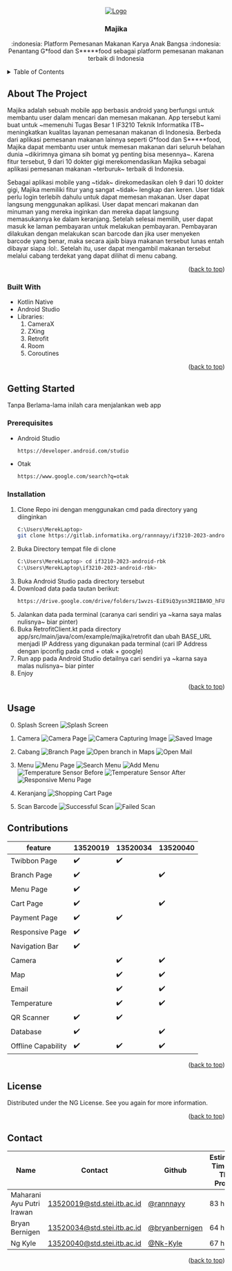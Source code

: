 <a id="readme-top"></a>
<br />

<div align="center">
  <a href="https://gitlab.informatika.org/rannnayy/if3210-2023-android-rbk">
    <img src="screenshot/logomajika.png" alt="Logo">
  </a>

  <h3 align="center">Majika</h3>

  <p align="center">
    :indonesia: Platform Pemesanan Makanan Karya Anak Bangsa :indonesia:<br>
    Penantang G*food dan S*****food sebagai platform pemesanan makanan terbaik di Indonesia
</div>

<!-- TABLE OF CONTENTS -->
<details>
  <summary>Table of Contents</summary>
  <ol>
    <li>
      <a href="#about-the-project">About The Project</a>
      <ul>
        <li><a href="#built-with">Built With</a></li>
      </ul>
    </li>
    <li>
      <a href="#getting-started">Getting Started</a>
      <ul>
        <li><a href="#prerequisites">Prerequisites</a></li>
        <li><a href="#installation">Installation</a></li>
      </ul>
    </li>
    <li><a href="#usage">Usage</a></li>
    <li><a href="#contributions">Contributions</a></li>
    <li><a href="#contact">Contact</a></li>
  </ol>
</details>

<!-- ABOUT THE PROJECT -->

## About The Project

Majika adalah sebuah mobile app berbasis android yang berfungsi untuk membantu user dalam mencari dan memesan makanan. App tersebut kami buat untuk ~memenuhi Tugas Besar 1 IF3210 Teknik Informatika ITB~ meningkatkan kualitas layanan pemesanan makanan di Indonesia. Berbeda dari aplikasi pemesanan makanan lainnya seperti G\*food dan S**\***food, Majika dapat membantu user untuk memesan makanan dari seluruh belahan dunia ~dikirimnya gimana sih bomat yg penting bisa mesennya~. Karena fitur tersebut, 9 dari 10 dokter gigi merekomendasikan Majika sebagai aplikasi pemesanan makanan ~terburuk~ terbaik di Indonesia.

Sebagai aplikasi mobile yang ~tidak~ direkomedasikan oleh 9 dari 10 dokter gigi, Majika memiliki fitur yang sangat ~tidak~ lengkap dan keren. User tidak perlu login terlebih dahulu untuk dapat memesan makanan. User dapat langsung menggunakan aplikasi. User dapat mencari makanan dan minuman yang mereka inginkan dan mereka dapat langsung memasukannya ke dalam keranjang. Setelah selesai memilih, user dapat masuk ke laman pembayaran untuk melakukan pembayaran. Pembayaran dilakukan dengan melakukan scan barcode dan jika user menyeken barcode yang benar, maka secara ajaib biaya makanan tersebut lunas entah dibayar siapa :lol:. Setelah itu, user dapat mengambil makanan tersebut melalui cabang terdekat yang dapat dilihat di menu cabang.

<p align="right">(<a href="#readme-top">back to top</a>)</p>

### Built With

- Kotlin Native
- Android Studio
- Libraries:
  1. CameraX
  2. ZXing
  3. Retrofit
  4. Room
  5. Coroutines

<p align="right">(<a href="#readme-top">back to top</a>)</p>

<!-- GETTING STARTED -->

## Getting Started

Tanpa Berlama-lama inilah cara menjalankan web app

### Prerequisites

- Android Studio
  ```sh
  https://developer.android.com/studio
  ```
- Otak
  ```sh
  https://www.google.com/search?q=otak
  ```

### Installation

1. Clone Repo ini dengan menggunakan cmd pada directory yang diinginkan
   ```sh
   C:\Users\MerekLaptop>
   git clone https://gitlab.informatika.org/rannnayy/if3210-2023-android-rbk
   ```
2. Buka Directory tempat file di clone
   ```sh
   C:\Users\MerekLaptop> cd if3210-2023-android-rbk
   C:\Users\MerekLaptop\if3210-2023-android-rbk>
   ```
3. Buka Android Studio pada directory tersebut
4. Download data pada tautan berikut:
   ```sh
   https://drive.google.com/drive/folders/1wvzs-EiE9iQ3ysn3RIIBA9D_hFUQeuF4
   ```
5. Jalankan data pada terminal (caranya cari sendiri ya ~karna saya malas nulisnya~ biar pinter)
6. Buka RetrofitClient.kt pada directory app/src/main/java/com/example/majika/retrofit dan ubah BASE_URL menjadi IP Address yang digunakan pada terminal (cari IP Address dengan ipconfig pada cmd + otak + google)
7. Run app pada Android Studio detailnya cari sendiri ya ~karna saya malas nulisnya~ biar pinter
8. Enjoy
<p align="right">(<a href="#readme-top">back to top</a>)</p>

<!-- USAGE EXAMPLES -->

## Usage
0. Splash Screen
   <img src="screenshot/SplashScreen.jpg" alt="Splash Screen">
1. Camera
   <img src="screenshot/LamanTwibbon.png" alt="Camera Page">
   <img src="screenshot/AmbilFoto.png" alt="Camera Capturing Image">
   <img src="screenshot/SavedPhoto.png" alt="Saved Image">

2. Cabang
   <img src="screenshot/LamanCabang.png" alt="Branch Page">
   <img src="screenshot/MembukaMaps.png" alt="Open branch in Maps">
   <img src="screenshot/MembukaGmail.png" alt="Open Mail">

3. Menu
   <img src="screenshot/LamanMenu.png" alt="Menu Page">
   <img src="screenshot/SearchFood.png" alt="Search Menu">
   <img src="screenshot/AddingFood.png" alt="Add Menu">
   <img src="screenshot/ChangingTemperature.png" alt="Temperature Sensor Before">
   <img src="screenshot/ChangingTemperature (2).png" alt="Temperature Sensor After">
   <img src="screenshot/LamanMenuResponsive.png" alt="Responsive Menu Page">

4. Keranjang
   <img src="screenshot/album.png" alt="Shopping Cart Page">

5. Scan Barcode
   <img src="screenshot/BerhasilBayar.png" alt="Successful Scan">
   <img src="screenshot/gagalBayar.png" alt="Failed Scan">

<!-- CONTRIBUTING -->

## Contributions

| feature            | 13520019           | 13520034           | 13520040           |
| ------------------ | ------------------ | ------------------ | ------------------ |
| Twibbon Page       | :heavy_check_mark: | :heavy_check_mark: |                    |
| Branch Page        | :heavy_check_mark: |                    | :heavy_check_mark: |
| Menu Page          | :heavy_check_mark: |                    |                    |
| Cart Page          | :heavy_check_mark: |                    | :heavy_check_mark: |
| Payment Page       | :heavy_check_mark: | :heavy_check_mark: |                    |
| Responsive Page    | :heavy_check_mark: |                    |                    |
| Navigation Bar     | :heavy_check_mark: |                    |                    |
| Camera             |                    | :heavy_check_mark: | :heavy_check_mark: |
| Map                |                    | :heavy_check_mark: | :heavy_check_mark: |
| Email              |                    | :heavy_check_mark: | :heavy_check_mark: |
| Temperature        |                    | :heavy_check_mark: | :heavy_check_mark: |
| QR Scanner         | :heavy_check_mark: | :heavy_check_mark: |                    |
| Database           | :heavy_check_mark: |                    | :heavy_check_mark: |
| Offline Capability | :heavy_check_mark: | :heavy_check_mark: | :heavy_check_mark: |

<p align="right">(<a href="#readme-top">back to top</a>)</p>

<!-- LICENSE -->

## License

Distributed under the NG License. See you again for more information.

<p align="right">(<a href="#readme-top">back to top</a>)</p>

<!-- CONTACT -->

## Contact

| Name                      | Contact                     | Github                                                            | Estimated Time For This Project |
| ------------------------- | --------------------------- | ----------------------------------------------------------------- | ------------------------------- |
| Maharani Ayu Putri Irawan | 13520019@std.stei.itb.ac.id | <a href="https://www.github.com/rannnayy">@rannnayy</a>           | 83 hours                        |
| Bryan Bernigen            | 13520034@std.stei.itb.ac.id | <a href="https://www.github.com/bryanbernigen">@bryanbernigen</a> | 64 hours                        |
| Ng Kyle                   | 13520040@std.stei.itb.ac.id | <a href="https://www.github.com/Nk-Kyle">@Nk-Kyle</a>             | 67 hours                        |

<p align="right">(<a href="#readme-top">back to top</a>)</p>

